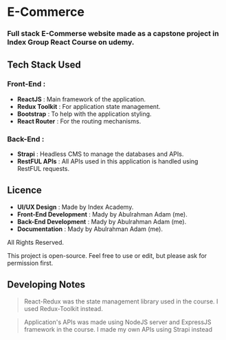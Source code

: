 # E-Commerce

### Full stack E-Commerse website made as a capstone project in Index Group React Course on udemy.

## Tech Stack Used

### Front-End :

- **ReactJS** : Main framework of the application.
- **Redux Toolkit** : For application state management.
- **Bootstrap** : To help with the application styling.
- **React Router** : For the routing mechanisms.

### Back-End :

- **Strapi** : Headless CMS to manage the databases and APIs.
- **RestFUL APIs** : All APIs used in this application is handled using RestFUL requests.

## Licence

- **UI/UX Design** : Made by Index Academy.
- **Front-End Development** : Mady by Abulrahman Adam (me).
- **Back-End Development** : Mady by Abulrahman Adam (me).
- **Documentation** : Mady by Abulrahman Adam (me).

All Rights Reserved.

This project is open-source. Feel free to use or edit, but please ask for permission first.

## Developing Notes

> React-Redux was the state management library used in the course. I used Redux-Toolkit instead.

> Application's APIs was made using NodeJS server and ExpressJS framework in the course. I made my own APIs using Strapi instead

